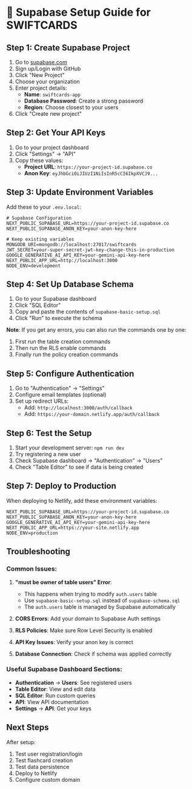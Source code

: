 # 🚀 Supabase Setup Guide for SWIFTCARDS

## Step 1: Create Supabase Project

1. Go to [supabase.com](https://supabase.com)
2. Sign up/Login with GitHub
3. Click "New Project"
4. Choose your organization
5. Enter project details:
   - **Name**: `swiftcards-app`
   - **Database Password**: Create a strong password
   - **Region**: Choose closest to your users
6. Click "Create new project"

## Step 2: Get Your API Keys

1. Go to your project dashboard
2. Click "Settings" → "API"
3. Copy these values:
   - **Project URL**: `https://your-project-id.supabase.co`
   - **Anon Key**: `eyJhbGciOiJIUzI1NiIsInR5cCI6IkpXVCJ9...`

## Step 3: Update Environment Variables

Add these to your `.env.local`:

```env
# Supabase Configuration
NEXT_PUBLIC_SUPABASE_URL=https://your-project-id.supabase.co
NEXT_PUBLIC_SUPABASE_ANON_KEY=your-anon-key-here

# Keep existing variables
MONGODB_URI=mongodb://localhost:27017/swiftcards
JWT_SECRET=your-super-secret-jwt-key-change-this-in-production
GOOGLE_GENERATIVE_AI_API_KEY=your-gemini-api-key-here
NEXT_PUBLIC_APP_URL=http://localhost:3000
NODE_ENV=development
```

## Step 4: Set Up Database Schema

1. Go to your Supabase dashboard
2. Click "SQL Editor"
3. Copy and paste the contents of `supabase-basic-setup.sql`
4. Click "Run" to execute the schema

**Note**: If you get any errors, you can also run the commands one by one:
1. First run the table creation commands
2. Then run the RLS enable commands
3. Finally run the policy creation commands

## Step 5: Configure Authentication

1. Go to "Authentication" → "Settings"
2. Configure email templates (optional)
3. Set up redirect URLs:
   - Add: `http://localhost:3000/auth/callback`
   - Add: `https://your-domain.netlify.app/auth/callback`

## Step 6: Test the Setup

1. Start your development server: `npm run dev`
2. Try registering a new user
3. Check Supabase dashboard → "Authentication" → "Users"
4. Check "Table Editor" to see if data is being created

## Step 7: Deploy to Production

When deploying to Netlify, add these environment variables:

```env
NEXT_PUBLIC_SUPABASE_URL=https://your-project-id.supabase.co
NEXT_PUBLIC_SUPABASE_ANON_KEY=your-anon-key-here
GOOGLE_GENERATIVE_AI_API_KEY=your-gemini-api-key-here
NEXT_PUBLIC_APP_URL=https://your-site.netlify.app
NODE_ENV=production
```

## Troubleshooting

### Common Issues:

1. **"must be owner of table users" Error**: 
   - This happens when trying to modify `auth.users` table
   - Use `supabase-basic-setup.sql` instead of `supabase-schema.sql`
   - The `auth.users` table is managed by Supabase automatically

2. **CORS Errors**: Add your domain to Supabase Auth settings
3. **RLS Policies**: Make sure Row Level Security is enabled
4. **API Key Issues**: Verify your anon key is correct
5. **Database Connection**: Check if schema was applied correctly

### Useful Supabase Dashboard Sections:

- **Authentication** → **Users**: See registered users
- **Table Editor**: View and edit data
- **SQL Editor**: Run custom queries
- **API**: View API documentation
- **Settings** → **API**: Get your keys

## Next Steps

After setup:
1. Test user registration/login
2. Test flashcard creation
3. Test data persistence
4. Deploy to Netlify
5. Configure custom domain 